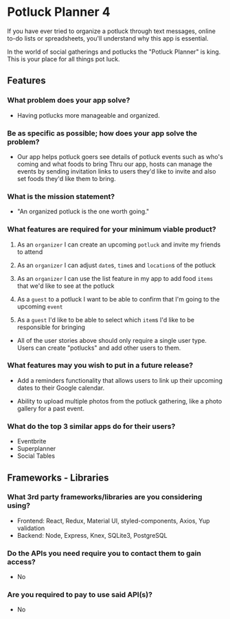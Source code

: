 # Potluck Planner 4

If you have ever tried to organize a potluck through text messages, online to-do lists or spreadsheets, you'll understand why this app is essential. 

In the world of social gatherings and potlucks the "Potluck Planner" is king. This is your place for all things pot luck.

## Features

### What problem does your app solve?

- Having potlucks more manageable and organized.

### Be as specific as possible; how does your app solve the problem?

- Our app helps potluck goers see details of potluck events such as who's coming and what foods to bring Thru our app, hosts can manage the events by sending invitation links to users they'd like to invite and also set foods they'd like them to bring.

### What is the mission statement?

- "An organized potluck is the one worth going."

### What features are required for your minimum viable product?

1. As an `organizer` I can create an upcoming `potluck` and invite my friends to attend

2. As an `organizer` I can adjust `date`s, `time`s and `location`s of the potluck

3. As an `organizer` I can use the list feature in my app to add food `items` that we'd like to see at the potluck

4. As a `guest` to a potluck I want to be able to confirm that I'm going to the upcoming `event`

5. As a `guest` I'd like to be able to select which `item`s I'd like to be responsible for bringing

- All of the user stories above should only require a single user type. Users can create "potlucks" and add other users to them.

### What features may you wish to put in a future release?

- Add a reminders functionality that allows users to link up their upcoming dates to their Google calendar.

- Ability to upload multiple photos from the potluck gathering, like a photo gallery for a past event.

### What do the top 3 similar apps do for their users?

- Eventbrite
- Superplanner
- Social Tables

## Frameworks - Libraries

### What 3rd party frameworks/libraries are you considering using?

- Frontend: React, Redux, Material UI, styled-components, Axios, Yup validation
- Backend: Node, Express, Knex, SQLite3, PostgreSQL

### Do the APIs you need require you to contact them to gain access?

- No

### Are you required to pay to use said API(s)?

- No

